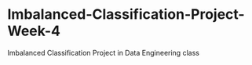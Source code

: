 # Imbalanced-Classification-Project-Week-4
Imbalanced Classification Project in Data Engineering class 
